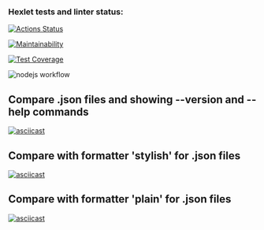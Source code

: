 ### Hexlet tests and linter status:
[![Actions Status](https://github.com/bobrov-site/frontend-project-46/actions/workflows/hexlet-check.yml/badge.svg)](https://github.com/bobrov-site/frontend-project-46/actions)

[![Maintainability](https://api.codeclimate.com/v1/badges/5440b9f6e9077e21c25d/maintainability)](https://codeclimate.com/github/bobrov-site/frontend-project-46/maintainability)

[![Test Coverage](https://api.codeclimate.com/v1/badges/5440b9f6e9077e21c25d/test_coverage)](https://codeclimate.com/github/bobrov-site/frontend-project-46/test_coverage)

![nodejs workflow](https://github.com/bobrov-site/frontend-project-46/actions/workflows/nodejs.yml/badge.svg)

## Compare .json files and showing --version and --help commands

[![asciicast](https://asciinema.org/a/QEwY6AepHEjXDE1pXyiqsLA4P.svg)](https://asciinema.org/a/QEwY6AepHEjXDE1pXyiqsLA4P)

## Compare with formatter 'stylish' for .json files

[![asciicast](https://asciinema.org/a/fzCW6swmlpH9XUluA5RHz3m61.svg)](https://asciinema.org/a/fzCW6swmlpH9XUluA5RHz3m61)

## Compare with formatter 'plain' for .json files

[![asciicast](https://asciinema.org/a/g0yaqnUyuIPbWybc4zyEfyTLg.svg)](https://asciinema.org/a/g0yaqnUyuIPbWybc4zyEfyTLg)